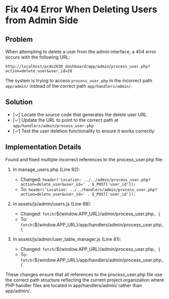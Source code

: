# Fix 404 Error When Deleting Users from Admin Side

## Problem
When attempting to delete a user from the admin interface, a 404 error occurs with the following URL:
```
http://localhost/pcds2030_dashboard/app/admin/process_user.php?action=delete_user&user_id=28
```

The system is trying to access `process_user.php` in the incorrect path `app/admin/` instead of the correct path `app/handlers/admin/`.

## Solution
- [✓] Locate the source code that generates the delete user URL
- [✓] Update the URL to point to the correct path at `app/handlers/admin/process_user.php`
- [✓] Test the user deletion functionality to ensure it works correctly

## Implementation Details
Found and fixed multiple incorrect references to the process_user.php file:

1. In manage_users.php (Line 92):
   - Changed: `header('Location: ../../admin/process_user.php?action=delete_user&user_id=' . $_POST['user_id']);`
   - To: `header('Location: ../../handlers/admin/process_user.php?action=delete_user&user_id=' . $_POST['user_id']);`

2. In assets/js/admin/users.js (Line 88):
   - Changed: `fetch(`${window.APP_URL}/admin/process_user.php`, {`
   - To: `fetch(`${window.APP_URL}/app/handlers/admin/process_user.php`, {`

3. In assets/js/admin/user_table_manager.js (Line 81):
   - Changed: `fetch(`${window.APP_URL}/admin/process_user.php`, {`
   - To: `fetch(`${window.APP_URL}/app/handlers/admin/process_user.php`, {`

These changes ensure that all references to the process_user.php file use the correct path structure reflecting the current project organization where PHP handler files are located in app/handlers/admin/ rather than app/admin/.
